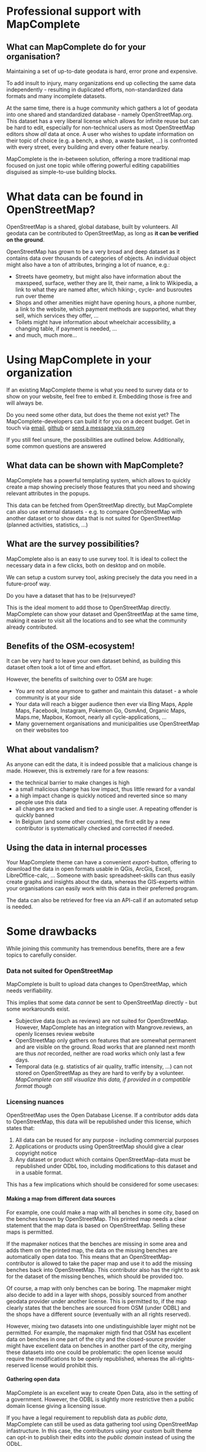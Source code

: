 Professional support with MapComplete
==========

What can MapComplete do for your organisation?
----

Maintaining a set of up-to-date geodata is hard, error prone and expensive.

To add insult to injury, many organizations end up collecting the same data independently - resulting in duplicated efforts, non-standardized data formats and many incomplete datasets.

At the same time, there is a huge community which gathers a lot of geodata into one shared and standardized database - namely OpenStreetMap.org.
This dataset has a very liberal license which allows for infinite reuse but can be hard to edit, especially for non-technical users as most OpenStreetMap editors show _all_ data at once.
A user who wishes to update information on their topic of choice (e.g. a bench, a shop, a waste basket, ...) is confronted with every street, every building and every other feature nearby.

MapComplete is the in-between solution, offering a more traditional map focused on just one topic while offering powerful editing capabilities disguised as simple-to-use building blocks. 

What data can be found in OpenStreetMap?
=====

OpenStreetMap is a shared, global database, built by volunteers. All geodata can be contributed to OpenStreetMap, as long as **it can be verified on the ground**.

OpenStreetMap has grown to be a very broad and deep dataset as it contains data over thousands of categories of objects.
An individual object might also have a ton of attributes, bringing a lot of nuance, e.g.:

- Streets have geometry, but might also have information about the maxspeed, surface, wether they are lit, their name, a link to Wikipedia, a link to what they are named after, which hiking-, cycle- and busroutes run over theme
- Shops and other amenities might have opening hours, a phone number, a link to the website, which payment methods are supported, what they sell, which services they offer, ...
- Toilets might have information about wheelchair accessibility, a changing table, if payment is needed, ...
- and much, much more...

Using MapComplete in your organization
=========

If an existing MapComplete theme is what you need to survey data or to show on your website, feel free to embed it.
Embedding those is free and will always be.

Do you need some other data, but does the theme not exist yet? The MapComplete-developers can build it for you on a decent budget. Get in touch via [email](mailto:pietervdvn@posteo.net), [github](https://github.com/pietervdvn/MapComplete/issues) or [send a message via osm.org](https://www.openstreetmap.org/message/new/Pieter%20Vander%20Vennet)

If you still feel unsure, the possibilities are outlined below. Additionally, some common questions are answered

 What data can be shown with MapComplete?
--------

MapComplete has a powerful templating system, which allows to quickly create a map showing precisely those features that you need and showing relevant attributes in the popups.

This data can be fetched from OpenStreetMap directly, but MapComplete can also use external datasets - 
e.g. to compare OpenStreetMap with another dataset or to show data that is not suited for OpenStreetMap (planned activities, statistics, ...)


What are the survey possibilities?
----

MapComplete also is an easy to use survey tool. It is ideal to collect the necessary data in a few clicks, both on desktop and on mobile.

We can setup a custom survey tool, asking precisely the data you need in a future-proof way.

Do you have a dataset that has to be (re)surveyed?

This is the ideal moment to add those to OpenStreetMap directly.
MapComplete can show your dataset and OpenStreetMap at the same time, making it easier to visit all the locations and to see what the community already contributed.


Benefits of the OSM-ecosystem!
-----

It can be very hard to leave your own dataset behind, as building this dataset often took a lot of time and effort.

However, the benefits of switching over to OSM are huge:

- You are not alone anymore to gather and maintain this dataset - a whole community is at your side
- Your data will reach a bigger audience then ever via Bing Maps, Apple Maps, Facebook, Instagram, Pokemon Go, OsmAnd, Organic Maps, Maps.me, Mapbox, Komoot, nearly all cycle-applications, ...
- Many governement organisations and municipalities use OpenStreetMap on their websites too

What about vandalism?
---------------------

As anyone can edit the data, it is indeed possible that a malicious change is made. However, this is extremely rare for a few reasons:

- the technical barrier to make changes is high
- a small malicious change has low impact, thus little reward for a vandal
- a high impact change is quickly noticed and reverted since so many people use this data
- all changes are tracked and tied to a single user. A repeating offender is quickly banned
- In Belgium (and some other countries), the first edit by a new contributor is systematically checked and corrected if needed.


Using the data in internal processes
------------------------------------

Your MapComplete theme can have a convenient _export_-button, offering to download the data in open formats usable in QGis, ArcGis, Excell, LibreOffice-calc, ...
Someone with basic spreadsheet-skills can thus easily create graphs and insights about the data, whereas the GIS-experts within your organisations can easily work with this data in their preferred program.

The data can also be retrieved for free via an API-call if an automated setup is needed.

Some drawbacks
===========================

While joining this community has tremendous benefits, there are a few topics to carefully consider.

### Data not suited for OpenStreetMap

MapComplete is built to upload data changes to OpenStreetMap, which needs verifiability.

This implies that some data _cannot_ be sent to OpenStreetMap directly - but some workarounds exist.

- Subjective data (such as reviews) are not suited for OpenStreetMap. However, MapComplete has an integration with Mangrove.reviews, an openly licenses review website
- OpenStreetMap only gathers on features that are somewhat permanent and are visible on the ground. Road works that are planned next month are thus _not_ recorded, neither are road works which only last a few days.
- Temporal data (e.g. statistics of air quality, traffic intensity, ...) can not stored on OpenStreetMap as they are hard to verify by a volunteer. _MapComplete can still visualize this data, if provided in a compatible format though_


### Licensing nuances

OpenStreetMap uses the Open Database License. If a contributor adds data to OpenStreetMap, this data will be republished under this license, which states that:

1. All data can be reused for any purpose - including commercial purposes
2. Applications or products using OpenStreetMap should give a clear copyright notice
3. Any dataset or product which contains OpenStreetMap-data must be republished under ODbL too, including modifications to this dataset and in a usable format.

This has a few implications which should be considered for some usecases:

#### Making a map from different data sources

For example, one could make a map with all benches in some city, based on the benches known by OpenStreetMap. This printed map needs a clear statement that the map data is based on OpenStreetMap.
Selling these maps is permitted.

If the mapmaker notices that the benches are missing in some area and adds them on the printed map, the data on the missing benches are automatically open data too. This means that an OpenStreetMap-contributor is allowed to take the paper map and use it to add the missing benches back into OpenStreetMap.
This contributor also has the right to ask for the dataset of the missing benches, which should be provided too.

Of course, a map with only benches can be boring. The mapmaker might also decide to add in a layer with shops, possibly sourced from another geodata provider under another license.
This is permitted to, if the map clearly states that the benches are sourced from OSM (under ODBL) and the shops have a different source (eventually with an all rights reserved).

However, mixing two datasets into one undistinguishible layer might not be permitted. For example, the mapmaker migth find that OSM has excellent data on benches in one part of the city and the closed-source provider might have excellent data on benches in another part of the city, merging these datasets into one could be problematic:
the open license would require the modifications to be openly republished, whereas the all-rights-reserved license would prohibit this.


#### Gathering open data

MapComplete is an excellent way to create Open Data, also in the setting of a government.
However, the ODBL is slightly more restrictive then a public domain license giving a licensing issue.

If you have a legal requirement to republish data as _public data_, MapComplete can still be used as data gathering tool using OpenStreetMap infastructure. In this case, the contributors using your custom built theme can opt-in to publish their edits into the _public domain_ instead of using the ODbL.

